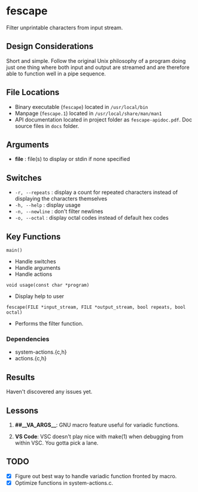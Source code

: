 # fescape

Filter unprintable characters from input stream.

## Design Considerations

Short and simple. Follow the original Unix philosophy of a program doing just one thing where both input and output are streamed and are therefore able to function well in a pipe sequence.

## File Locations

* Binary executable (`fescape`) located in `/usr/local/bin`
* Manpage (`fescape.1`) located in `/usr/local/share/man/man1`
* API documentation located in project folder as `fescape-apidoc.pdf`. Doc source files in `docs` folder.

## Arguments

* **file** : file(s) to display or stdin if none specified

## Switches

* `-r, --repeats` : display a count for repeated characters instead of displaying the characters themselves
* `-h, --help`    : display usage
* `-n, --newline` : don't filter newlines
* `-o, --octal`   : display octal codes instead of default hex codes

## Key Functions

`main()`

* Handle switches
* Handle arguments
* Handle actions

`void usage(const char *program)`

* Display help to user

`fescape(FILE *input_stream, FILE *output_stream, bool repeats, bool octal)`

* Performs the filter function.

### Dependencies

* system-actions.{c,h}
* actions.{c,h}

## Results

Haven't discovered any issues yet.

## Lessons

1. **##\_\_VA_ARGS__**: GNU macro feature useful for variadic functions.

2. **VS Code**: VSC doesn't play nice with make(1) when debugging from within VSC. You gotta pick a lane.

## TODO

* [x] Figure out best way to handle variadic function fronted by macro.
* [x] Optimize functions in system-actions.c.
